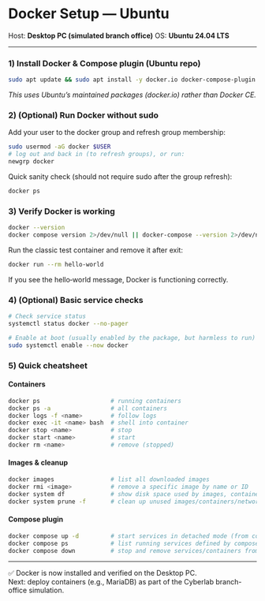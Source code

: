 # Docker Setup — Ubuntu

Host: **Desktop PC (simulated branch office)**
OS: **Ubuntu 24.04 LTS**

---

### 1) Install Docker & Compose plugin (Ubuntu repo)

```bash
sudo apt update && sudo apt install -y docker.io docker-compose-plugin
```
*This uses Ubuntu’s maintained packages (docker.io) rather than Docker CE.*
<br>

### 2) (Optional) Run Docker without sudo

Add your user to the docker group and refresh group membership:

```bash
sudo usermod -aG docker $USER
# log out and back in (to refresh groups), or run:
newgrp docker
```
Quick sanity check (should not require sudo after the group refresh):
```bash
docker ps
```

### 3) Verify Docker is working
```bash
docker --version
docker compose version 2>/dev/null || docker-compose --version 2>/dev/null || echo "Compose plugin not found"
```
Run the classic test container and remove it after exit:
```bash
docker run --rm hello-world
```
If you see the hello‑world message, Docker is functioning correctly.

### 4) (Optional) Basic service checks
```bash
# Check service status
systemctl status docker --no-pager

# Enable at boot (usually enabled by the package, but harmless to run)
sudo systemctl enable --now docker
```
### 5) Quick cheatsheet
#### Containers
```bash
docker ps                    # running containers
docker ps -a                 # all containers
docker logs -f <name>        # follow logs
docker exec -it <name> bash  # shell into container
docker stop <name>           # stop
docker start <name>          # start
docker rm <name>             # remove (stopped)
```
#### Images & cleanup
```bash
docker images                # list all downloaded images
docker rmi <image>           # remove a specific image by name or ID
docker system df             # show disk space used by images, containers, volumes
docker system prune -f       # clean up unused images/containers/networks (force, careful)
```
#### Compose plugin
```bash
docker compose up -d         # start services in detached mode (from compose.yaml)
docker compose ps            # list running services defined by compose
docker compose down          # stop and remove services/containers from compose.yaml
```
---
✅ Docker is now installed and verified on the Desktop PC.  
Next: deploy containers (e.g., MariaDB) as part of the Cyberlab branch-office simulation.

